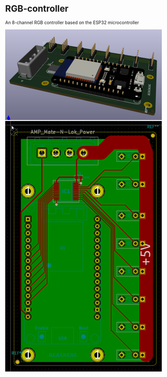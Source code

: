 # RGB-controller
An 8-channel RGB controller based on the ESP32 microcontroller

![Render of the RGB controller](kicad_5sHcRDbUVz.png)
![PCB layout of the RGB controller](kicad_3OqjKnwPKv.png)
